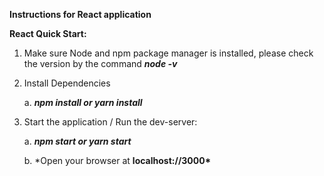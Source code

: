 **Instructions for React application**

**React Quick Start:**

1.  Make sure Node and npm package manager is installed, please check
    the version by the command **_node -v_**

2.  Install Dependencies

    a. **_npm install or yarn install_**

3.  Start the application / Run the dev-server:

    a. **_npm start or yarn start_**

    b. \*Open your browser at **localhost://3000\***